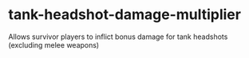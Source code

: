 # tank-headshot-damage-multiplier
 Allows survivor players to inflict bonus damage for tank headshots (excluding melee weapons)
